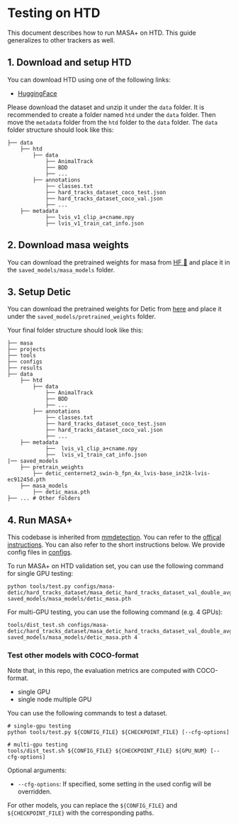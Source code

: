 
# Testing on HTD

This document describes how to run MASA+ on HTD. This guide generalizes to other trackers as well.


## 1. Download and setup HTD

You can download HTD using one of the following links:
- [HuggingFace](https://huggingface.co/datasets/mscheidl/htd)


Please download the dataset and unzip it under the `data` folder. It is recommended to create a folder named `htd` under the `data` folder. 
Then move the `metadata` folder from the `htd` folder to the `data` folder. The `data` folder structure should look like this:
``` 
├── data
    ├── htd
        ├── data
            ├── AnimalTrack
            ├── BDD
            ├── ...
        ├── annotations
            ├── classes.txt
            ├── hard_tracks_dataset_coco_test.json
            ├── hard_tracks_dataset_coco_val.json
            ├── ...
    ├── metadata
            ├── lvis_v1_clip_a+cname.npy
            ├── lvis_v1_train_cat_info.json
```

## 2. Download masa weights

You can download the pretrained weights for masa from [HF 🤗](https://huggingface.co/dereksiyuanli/masa/resolve/main/detic_masa.pth) and place it in the `saved_models/masa_models` folder. 


## 3. Setup Detic

You can download the pretrained weights for Detic from [here](https://download.openmmlab.com/mmdetection/v3.0/detic/detic_centernet2_swin-b_fpn_4x_lvis-base_in21k-lvis/detic_centernet2_swin-b_fpn_4x_lvis-base_in21k-lvis-ec91245d.pth) and place it under the `saved_models/pretrained_weights` folder.

Your final folder structure should look like this:

```
├── masa
├── projects
├── tools
├── configs
├── results
├── data
    ├── htd
        ├── data
            ├── AnimalTrack
            ├── BDD
            ├── ...
        ├── annotations
            ├── classes.txt
            ├── hard_tracks_dataset_coco_test.json
            ├── hard_tracks_dataset_coco_val.json
            ├── ...
    ├── metadata
            ├──  lvis_v1_clip_a+cname.npy
            ├──  lvis_v1_train_cat_info.json
|── saved_models 
    ├── pretrain_weights
        ├── detic_centernet2_swin-b_fpn_4x_lvis-base_in21k-lvis-ec91245d.pth
    ├── masa_models
        ├── detic_masa.pth
├── ... # Other folders
```

## 4. Run MASA+ 

This codebase is inherited from [mmdetection](https://github.com/open-mmlab/mmdetection).
You can refer to the [offical instructions](https://github.com/open-mmlab/mmdetection/blob/master/docs/getting_started.md).
You can also refer to the short instructions below.
We provide config files in [configs](../configs).

To run MASA+ on HTD validation set, you can use the following command for single GPU testing:

```shell
python tools/test.py configs/masa-detic/hard_tracks_dataset/masa_detic_hard_tracks_dataset_val_double_avg.py saved_models/masa_models/detic_masa.pth
````

For multi-GPU testing, you can use the following command (e.g. 4 GPUs):

```angular2html
tools/dist_test.sh configs/masa-detic/hard_tracks_dataset/masa_detic_hard_tracks_dataset_val_double_avg.py saved_models/masa_models/detic_masa.pth 4
```




### Test other models with COCO-format

Note that, in this repo, the evaluation metrics are computed with COCO-format.

- single GPU
- single node multiple GPU

You can use the following commands to test a dataset.

```shell
# single-gpu testing
python tools/test.py ${CONFIG_FILE} ${CHECKPOINT_FILE} [--cfg-options]

# multi-gpu testing
tools/dist_test.sh ${CONFIG_FILE} ${CHECKPOINT_FILE} ${GPU_NUM} [--cfg-options]
```

Optional arguments:
- `--cfg-options`: If specified, some setting in the used config will be overridden.

For other models, you can replace the `${CONFIG_FILE}` and `${CHECKPOINT_FILE}` with the corresponding paths.






